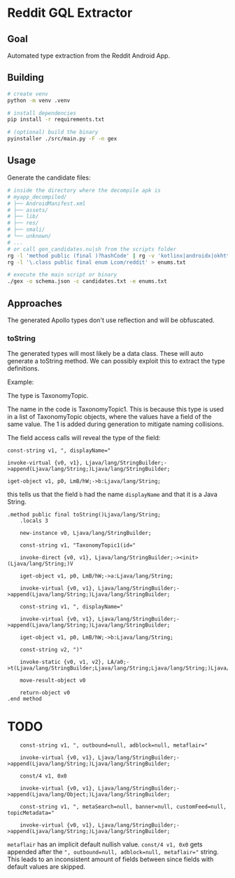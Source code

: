 # Reddit GQL Extractor

## Goal

Automated type extraction from the Reddit Android App.

## Building

```bash
# create venv
python -m venv .venv

# install dependencies
pip install -r requirements.txt

# (optional) build the binary
pyinstaller ./src/main.py -F -n gex
```

## Usage

Generate the candidate files:

```bash
# inside the directory where the decompile apk is
# myapp_decompiled/
# ├── AndroidManifest.xml
# ├── assets/
# ├── lib/
# ├── res/
# ├── smali/
# └── unknown/
# ...
# or call gen_candidates.nu|sh from the scripts folder
rg -l 'method public (final )?hashCode' | rg -v 'kotlinx|androidx|okhttp|bitdrift|airbnb|google|facebook' > candidates.txt
rg -l '\.class public final enum Lcom/reddit' > enums.txt

# execute the main script or binary
./gex -o schema.json -c candidates.txt -e enums.txt
```

## Approaches

The generated Apollo types don't use reflection and will be obfuscated.

### toString

The generated types will most likely be a data class. These will auto generate a toString method. We can possibly exploit this to extract the type definitions.

Example:

The type is TaxonomyTopic.

The name in the code is TaxonomyTopic1. This is because this type is used in a list of TaxonomyTopic objects, where the values have a field of the same value. The 1 is added during generation to mitigate naming collisions.

The field access calls will reveal the type of the field:

```smali
const-string v1, ", displayName="

invoke-virtual {v0, v1}, Ljava/lang/StringBuilder;->append(Ljava/lang/String;)Ljava/lang/StringBuilder;

iget-object v1, p0, LmB/hW;->b:Ljava/lang/String;

```

this tells us that the field `b` had the name `displayName` and that it is a Java String.

```smali
.method public final toString()Ljava/lang/String;
    .locals 3

    new-instance v0, Ljava/lang/StringBuilder;

    const-string v1, "TaxonomyTopic1(id="

    invoke-direct {v0, v1}, Ljava/lang/StringBuilder;-><init>(Ljava/lang/String;)V

    iget-object v1, p0, LmB/hW;->a:Ljava/lang/String;

    invoke-virtual {v0, v1}, Ljava/lang/StringBuilder;->append(Ljava/lang/String;)Ljava/lang/StringBuilder;

    const-string v1, ", displayName="

    invoke-virtual {v0, v1}, Ljava/lang/StringBuilder;->append(Ljava/lang/String;)Ljava/lang/StringBuilder;

    iget-object v1, p0, LmB/hW;->b:Ljava/lang/String;

    const-string v2, ")"

    invoke-static {v0, v1, v2}, LA/a0;->t(Ljava/lang/StringBuilder;Ljava/lang/String;Ljava/lang/String;)Ljava/lang/String;

    move-result-object v0

    return-object v0
.end method
```
# TODO

```smali
    const-string v1, ", outbound=null, adblock=null, metaflair="

    invoke-virtual {v0, v1}, Ljava/lang/StringBuilder;->append(Ljava/lang/String;)Ljava/lang/StringBuilder;

    const/4 v1, 0x0

    invoke-virtual {v0, v1}, Ljava/lang/StringBuilder;->append(Ljava/lang/Object;)Ljava/lang/StringBuilder;

    const-string v1, ", metaSearch=null, banner=null, customFeed=null, topicMetadata="

    invoke-virtual {v0, v1}, Ljava/lang/StringBuilder;->append(Ljava/lang/String;)Ljava/lang/StringBuilder;
```

`metaflair` has an implicit default nullish value. `const/4 v1, 0x0` gets appended after the `", outbound=null, adblock=null, metaflair="` string. This leads to an inconsistent amount of fields between since fields with default values are skipped.